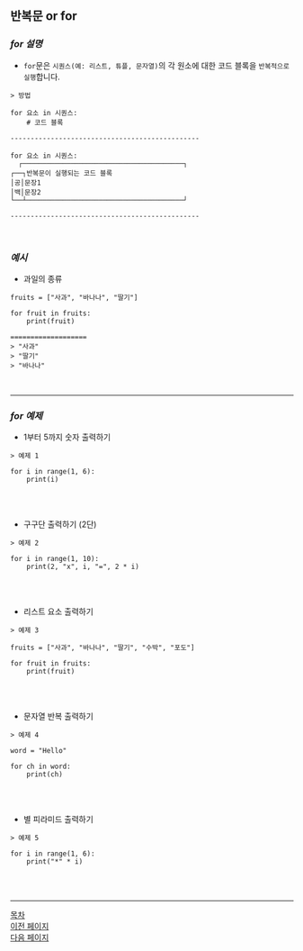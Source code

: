 ## **반복문 or for**
### ___for 설명___
- `for`문은 `시퀀스(예: 리스트, 튜플, 문자열)`의 각 원소에 대한 코드 블록을 `반복적으로 실행`합니다.

```
> 방법

for 요소 in 시퀀스:
    # 코드 블록

-----------------------------------------------

for 요소 in 시퀀스:
  ┌────────────────────────────────────────┐
┌──┐반복문이 실행되는 코드 블록
│공│문장1
│백│문장2
└──┴───────────────────────────────────────┘

-----------------------------------------------
```
<br>

### ___예시___
- 과일의 종류

```
fruits = ["사과", "바나나", "딸기"]

for fruit in fruits:
    print(fruit)

===================
> "사과"
> "딸기"
> "바나나"
```
<br>

---

### ___for 예제___

- 1부터 5까지 숫자 출력하기

```
> 예제 1

for i in range(1, 6):
    print(i)
```
<br><br>

- 구구단 출력하기 (2단)

```
> 예제 2

for i in range(1, 10):
    print(2, "x", i, "=", 2 * i)
```
<br><br>
- 리스트 요소 출력하기

```
> 예제 3

fruits = ["사과", "바나나", "딸기", "수박", "포도"]

for fruit in fruits:
    print(fruit)
```
<br><br>
- 문자열 반복 출력하기

```
> 예제 4

word = "Hello"

for ch in word:
    print(ch)
```
<br><br>
- 별 피라미드 출력하기

```
> 예제 5

for i in range(1, 6):
    print("*" * i)
```
<br><br>

---
<!--목차 & 다음으로 페이지 이동-->
[목차](https://github.com/Devcurve/Python/blob/main/README.md)<br>
[이전 페이지](https://github.com/Devcurve/Python/blob/main/Chapter_2/space.md)<br>
[다음 페이지](https://github.com/Devcurve/Python/blob/main/Chapter_2/Operators.md)
